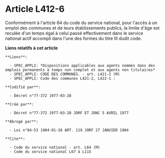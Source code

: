 # Article L412-6

Conformément à l'article 64 du code du service national, pour l'accès à un emploi des communes et de leurs établissements
publics, la limite d'âge est reculée d'un temps égal à celui passé effectivement dans le service national actif accompli dans
l'une des formes du titre III dudit code.

**Liens relatifs à cet article**

	**Liens**:

	  - SPEC_APPLI: *Dispositions applicables aux agents nommés dans des emplois permanents à temps non complet et aux agents non titulaires*
	  - SPEC_APPLI: CODE DES COMMUNES. - art. L421-2 (M)
	  - SPEC_APPLI: Code des communes L421-2, L422-1 :

	**Codifié par**:

	  - Décret n°77-372 1977-03-28

	**Créé par**:

	  - Décret n°77-372 1977-03-28 JORF ET JONC 5 AVRIL 1977

	**Abrogé par**:

	  - Loi n°84-53 1984-01-26 ART. 119 JORF 27 JANVIER 1984

	**Cite**:

	  - Code du service national - art. L64 (M)
	  - Code du service national L67 à L115
